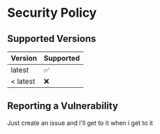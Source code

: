 # Security Policy

## Supported Versions

| Version  | Supported          |
| -------- | ------------------ |
| latest   | :white_check_mark: |
| < latest | :x:                |

## Reporting a Vulnerability

Just create an issue and i'll get to it when i get to it
